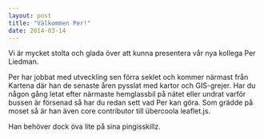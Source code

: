 ```yaml
---
layout: post
title: "Välkommen Per!"
date: 2014-03-14
---
```


Vi är mycket stolta och glada över att kunna presentera vår nya kollega Per Liedman.

Per har jobbat med utveckling sen förra seklet och kommer närmast från Kartena där han de senaste åren pysslat med kartor och GIS-grejer. Har du någon gång letat efter närmaste hemglassbil på nätet eller undrat varför bussen är försenad så har du redan sett vad Per kan göra. Som grädde på moset så är han även core contributor till übercoola leaflet.js.

Han behöver dock öva lite på sina pingisskillz.